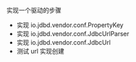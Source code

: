 实现一个驱动的步骤

* 实现 io.jdbd.vendor.conf.PropertyKey
* 实现 io.jdbd.vendor.conf.JdbcUrlParser
* 实现 io.jdbd.vendor.conf.JdbcUrl
* 测试 url 实现创建
